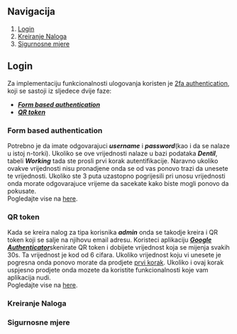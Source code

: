 ## Navigacija

1. [Login](#login)
2. [Kreiranje Naloga](#kreiranje-naloga)
3. [Sigurnosne mjere](#sigurnosne-mjere)

## Login

Za implementaciju funkcionalnosti ulogovanja koristen je [2fa authentication](https://authy.com/what-is-2fa/), koji se sastoji iz sljedece dvije faze:
- [**_Form based authentication_**](#form-based-authentication)
- [**_QR token_**](#qr-token)

### Form based authentication

Potrebno je da imate odgovarajuci **_username_** i **_password_**(kao i da se nalaze u istoj n-torki). Ukoliko se ove vrijednosti nalaze u bazi podataka **_Dentil_**, tabeli **_Working_** tada ste prosli prvi korak autentifikacije. Naravno ukoliko ovakve vrijednosti nisu pronadjene onda se od vas ponovo trazi da unesete te vrijednosti. Ukoliko ste 3 puta uzastopno pogrijesili pri unosu vrijednosti onda morate odgovarajuce vrijeme da sacekate kako biste mogli ponovo da pokusate.
<br />Pogledajte vise na [here](https://docs.oracle.com/cd/E19798-01/821-1841/6nmq2cpki/index.html).

### QR token

Kada se kreira nalog za tipa korisnika **_admin_** onda se takodje kreira i QR token koji se salje na njihovu email adresu. Koristeci aplikaciju [**_Google Authenticator_**](https://play.google.com/store/apps/details?id=com.google.android.apps.authenticator2&hl=en&gl=US)skenirate QR token i dobijete vrijednost koja se mijenja svakih 30s. Ta vrijednost je kod od 6 cifara. Ukoliko vrijednost koju vi unesete je pogresna onda ponovo morate da prodjete [prvi korak](#form-based-authentication). Ukoliko i ovaj korak uspjesno prodjete onda mozete da koristite funkcionalnosti koje vam aplikacija nudi.
<br />Pogledajte vise na [here](https://en.wikipedia.org/wiki/QR_code).

### Kreiranje Naloga


### Sigurnosne mjere